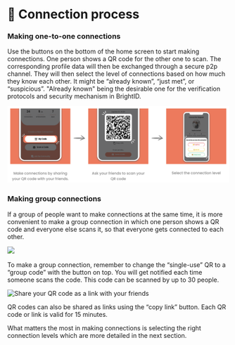 # 🤝 Connection process

### Making one-to-one connections

Use the buttons on the bottom of the home screen to start making connections. One person shows a QR code for the other one to scan. The corresponding profile data will then be exchanged through a secure p2p channel. They will then select the level of connections based on how much they know each other. It might be “already known”, “just met”, or “suspicious”. "Already known" being the desirable one for the verification protocols and security mechanism in BrightID.

<div align="center" data-full-width="false">

<img src="../../.gitbook/assets/Making connection_P2 (3).png" alt="">

</div>

### Making group connections

If a group of people want to make connections at the same time, it is more convenient to make a group connection in which one person shows a QR code and everyone else scans it, so that everyone gets connected to each other.

![](<../../.gitbook/assets/Making connection\_P3 (4).png>)

To make a group connection, remember to change the “single-use” QR to a “group code” with the button on top. You will get notified each time someone scans the code. This code can be scanned by up to 30 people.

![Share your QR code as a link with your friends](<../../.gitbook/assets/Making connection\_P4 (4).png>)

QR codes can also be shared as links using the “copy link” button. Each QR code or link is valid for 15 minutes.

What matters the most in making connections is selecting the right connection levels which are more detailed in the next section.
